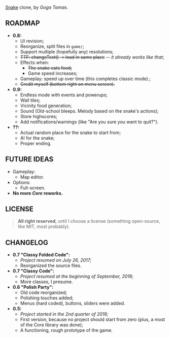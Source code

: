 [Snake](https://en.wikipedia.org/wiki/Snake_(video_game) "Wikipedia article") clone, by _Goga Tamas_.

## ROADMAP ##
- **0.8:**
  - UI revision;
  - Reorganize, split files in `game/`;
  - Support multiple (hopefully any) resolutions;
  - ~~TTF: changeText() -> load in same place~~ -- _it already works like that_;
  - Effects when:
    - ~~The snake eats food;~~
    - Game speed increases;
  - Gameplay: speed up over time (this completes classic mode).;
  - ~~Credit myself (bottom right on menu screen).~~
- **0.9:**
  - Endless mode with events and powerups;
  - Wall tiles;
  - Vicinity food generation;
  - Sound (Old-school bleeps. Melody based on the snake's actions);
  - Store highscores;
  - Add notifications/warnings (like "Are you sure you want to quit?").
- **??:**
  - Actual random place for the snake to start from;
  - AI for the snake;
  - Proper ending.

## FUTURE IDEAS ##
- Gameplay:
  - Map editor.
- Options:
  - Full-screen.
- **No more _Core_ reworks.**

## LICENSE ##
> **All right reserved**, until I choose a license (something open-source, like MIT, most probably).

## CHANGELOG ##
- **0.7 "Classy Folded Code":**
  - _Project resumed on July 26, 2017;_
  - Reorganized the source files.
- **0.7 "Classy Code":**
  - _Project resumed at the beginning of September, 2016;_
  - More classes, I presume.
- **0.6 "Polish Party":**
  - Old code reorganized;
  - Polishing touches added;
  - Menus (hard coded), buttons, sliders were added.
- **0.5:**
  - _Project started in the 2nd quarter of 2016;_
  - First version, because no project should start from zero (plus, a most of the Core library was done);
  - A functioning, rough prototype of the game.
